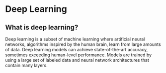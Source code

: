 # Deep Learning

## What is deep learning?
Deep learning is a subset of machine learning where artificial neural networks, algorithms inspired by the human brain, learn from large amounts of data.
Deep learning models can achieve state-of-the-art accuracy, sometimes exceeding human-level performance. Models are trained by using a large set of labeled data and neural network architectures that contain many layers.
